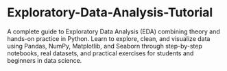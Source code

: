 # Exploratory-Data-Analysis-Tutorial
A complete guide to Exploratory Data Analysis (EDA) combining theory and hands-on practice in Python. Learn to explore, clean, and visualize data using Pandas, NumPy, Matplotlib, and Seaborn through step-by-step notebooks, real datasets, and practical exercises for students and beginners in data science.
